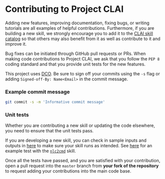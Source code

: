 # Contributing to Project CLAI

Adding new features, improving documentation, fixing bugs, or writing tutorials are all examples of helpful contributions. 
Furthermore, if you are building a new skill, we strongly encourage you to add it to the 
[CLAI skill catalog](clai/server/plugins/) so that others may
also benefit from it as well as contribute to it and improve it.

Bug fixes can be initiated through GitHub pull requests or PRs. 
When making code contributions to Project CLAI, we ask that you follow the `PEP 8` coding standard 
and that you provide unit tests for the new features.

This project uses [DCO](https://developercertificate.org/). 
Be sure to sign off your commits using the `-s` flag or adding `Signed-off-By: Name<Email>` in the commit message.

### Example commit message
```bash
git commit -s -m 'Informative commit message'
```

### Unit tests

Whether you are contributing a new skill or updating the code elsewhere, you need to ensure that the unit tests pass. 

If you are developing a new skill, you can check in sample inputs and outputs in 
[here](./test_integration/) to make sure your skill runs as intended. 
See [here](./test_integration/test_skill_nlc2cmd.py) for an example test with the [`nlc2cmd`](clai/server/plugins/nlc2cmd) skill. 

Once all the tests have passed, and you are satisfied with your contribution, open a pull request into the `master` branch from **your fork of the repository** to request adding your contributions into the main code base.
